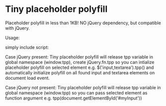 Tiny placeholder polyfill
=========================

Placeholder polyfill in less than 1KB! 
NO jQuery dependency, but compatible with jQuery.


Usage:

simply include script: <script src="path/to/js/tpp.min.js"></script>  

Case jQuery present:
Tiny placeholder polyfill will release tpp variable in global namespace (window.tpp), create jQuery.fn.tpp so you can intialize
placeholder polyfill on selected element e.g. $('input,textarea').tpp() and automatically initialize polyfill on all found input and
textarea elements on document load event.

Case jQuery not present:
Tiny placeholder polyfill will release tpp variable in global namespace (window.tpp) so you can pass selected element as function
argument e.g. tpp(document.getElementById('#myInput'))
